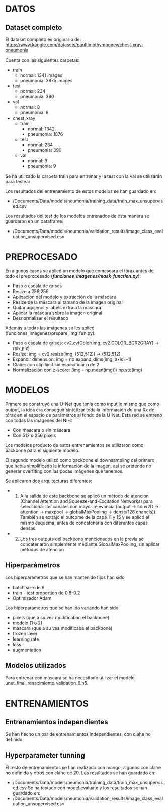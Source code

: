 # DATOS
## Dataset completo
El dataset completo es originario de: https://www.kaggle.com/datasets/paultimothymooney/chest-xray-pneumonia

Cuenta con las siguientes carpetas:
- train
    - normal: 1341 images
    - pneumonia: 3875 images
- test
    - normal: 234
    - pneumonia: 390
- val
    - normal: 8
    - pneumonia: 8
- chest_xray
    - train
        - normal: 1342
        - pneumonia: 1876
    - test
        - normal: 234
        - pneumonia: 390
    - val
        - normal: 9
        - pneumonia: 9

Se ha utilizado la carpeta train para entrenar y la test con la val se utilizarán para testear

Los resultados del entrenamiento de estos modelos se han guardado en: 
- /Documents/Data/models/neumonia/training_data/train_max_unsupervised.csv

Los resultados del test de los modelos entrenados de esta manera se guardaron en un dataframe:
- /Documents/Data/models/neumonia/validation_results/image_class_evaluation_unsupervised.csv


# PREPROCESADO
En algunos casos se aplicó un modelo que enmascara el tórax antes de todo el preprocesado (***funciones_imagenes/mask_function.py***):
- Paso a escala de grises
- Resize a 256,256
- Aplicación del modelo y extracción de la máscara
- Resize de la máscara al tamaño de la imagen original
- Quitar agujeros y labels extra a la mascara
- Aplicar la máscara sobre la imagen original
- Desnormalizar el resultado

Además a todas las imágenes se les aplicó (funciones_imagenes/prepare_img_fun.py):
- Paso a escala de grises: cv2.cvtColor(img, cv2.COLOR_BGR2GRAY) -> (pix,pix)
- Resize: img = cv2.resize(img, (512,512)) -> (512,512)
- Expandir dimension: img = np.expand_dims(img, axis=-1)
- Clahe: con clip limit sin especificar o de 2
- Normalización con z-score: (img - np.mean(img))/ np.std(img)


# MODELOS
Primero se construyó una U-Net que tenía como input lo mismo que como output, la idea era conseguir
sintetizar toda la información de una Rx de tórax en el espacio de parámetros al fondo de la U-Net.
Esta red se entrenó con todas las imágenes del NIH:

- Con mascara o sin máscara
- Con 512 o 256 pixels

Los modelos producto de estos entrenamientos se utilizaron como backbone para el siguiente modelo.

El segundo modelo utilizó como backbone el downsampling del primero, que había simplificado la información
de la imagen, así se pretende no generar overfiting con las pocas imágenes que tenemos.

Se aplicaron dos arquitecturas diferentes:
- 1.  A la salida de este backbone se aplicó un método de atención (Channel Attention and Squeeze-and-Excitation Networks)
para seleccionar los canales con mayor relevancia (output -> conv2D -> attention -> maxpool -> globalMaxPooling -> dense(128 chanels)). 
También se extrajo el outcome de la capa 11 y 15 y se aplicó el mismo esquema, antes de concatenarla con diferentes capas densas.
- 2. Los tres outputs del backbone mencionados en la previa se concatenaron simplemente mediante GlobalMaxPooling, sin aplicar métodos
de atención 

## Hiperparámetros
Los hiperparámetros que se han mantenido fijos han sido
- batch size de 8
- train - test proportion de 0.8-0.2
- Optimizador Adam

Los hiperparámetros que se han ido variando han sido
- pixels (que a su vez modificaban el backbone)
- modelo (1 o 2)
- mascara (que a su vez modificaba el backbone)
- frozen layer
- learning rate
- loss
- augmentation

## Modelos utilizados
Para entrenar con máscara se ha necesitado utilizar el modelo unet_final_renacimiento_validation_6.h5.


# ENTRENAMIENTOS
## Entrenamientos independientes
Se han hecho un par de entrenamientos independientes, con clahe no definido.

## Hyperparameter tunning
El resto de entrenamientos se han realizado con mango, algunos con clahe no definido y otros con clahe de 20.
Los resultados se han guardado en:
- /Documents/Data/models/neumonia/training_data/train_max_unsupervised.csv
Se ha testado con model.evaluate y los resultados se han guardado en:
- /Documents/Data/models/neumonia/validation_results/image_class_evaluation_unsupervised.csv
